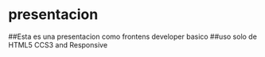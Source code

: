 # presentacion
##Esta es una presentacion como frontens developer basico
##uso solo de HTML5 CCS3 and Responsive 
